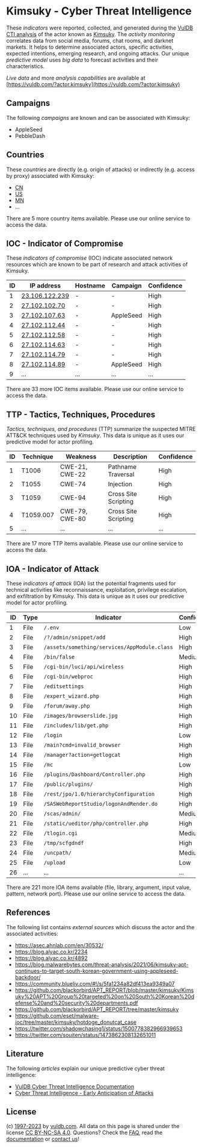 # Kimsuky - Cyber Threat Intelligence

These _indicators_ were reported, collected, and generated during the [VulDB CTI analysis](https://vuldb.com/?kb.cti) of the actor known as [Kimsuky](https://vuldb.com/?actor.kimsuky). The _activity monitoring_ correlates data from social media, forums, chat rooms, and darknet markets. It helps to determine associated actors, specific activities, expected intentions, emerging research, and ongoing attacks. Our unique _predictive model_ uses _big data_ to forecast activities and their characteristics.

_Live data_ and more _analysis capabilities_ are available at [https://vuldb.com/?actor.kimsuky](https://vuldb.com/?actor.kimsuky)

## Campaigns

The following _campaigns_ are known and can be associated with Kimsuky:

* AppleSeed
* PebbleDash

## Countries

These _countries_ are directly (e.g. origin of attacks) or indirectly (e.g. access by proxy) associated with Kimsuky:

* [CN](https://vuldb.com/?country.cn)
* [US](https://vuldb.com/?country.us)
* [MN](https://vuldb.com/?country.mn)
* ...

There are 5 more country items available. Please use our online service to access the data.

## IOC - Indicator of Compromise

These _indicators of compromise_ (IOC) indicate associated network resources which are known to be part of research and attack activities of Kimsuky.

ID | IP address | Hostname | Campaign | Confidence
-- | ---------- | -------- | -------- | ----------
1 | [23.106.122.239](https://vuldb.com/?ip.23.106.122.239) | - | - | High
2 | [27.102.102.70](https://vuldb.com/?ip.27.102.102.70) | - | - | High
3 | [27.102.107.63](https://vuldb.com/?ip.27.102.107.63) | - | AppleSeed | High
4 | [27.102.112.44](https://vuldb.com/?ip.27.102.112.44) | - | - | High
5 | [27.102.112.58](https://vuldb.com/?ip.27.102.112.58) | - | - | High
6 | [27.102.114.63](https://vuldb.com/?ip.27.102.114.63) | - | - | High
7 | [27.102.114.79](https://vuldb.com/?ip.27.102.114.79) | - | - | High
8 | [27.102.114.89](https://vuldb.com/?ip.27.102.114.89) | - | AppleSeed | High
9 | ... | ... | ... | ...

There are 33 more IOC items available. Please use our online service to access the data.

## TTP - Tactics, Techniques, Procedures

_Tactics, techniques, and procedures_ (TTP) summarize the suspected MITRE ATT&CK techniques used by _Kimsuky_. This data is unique as it uses our predictive model for actor profiling.

ID | Technique | Weakness | Description | Confidence
-- | --------- | -------- | ----------- | ----------
1 | T1006 | CWE-21, CWE-22 | Pathname Traversal | High
2 | T1055 | CWE-74 | Injection | High
3 | T1059 | CWE-94 | Cross Site Scripting | High
4 | T1059.007 | CWE-79, CWE-80 | Cross Site Scripting | High
5 | ... | ... | ... | ...

There are 17 more TTP items available. Please use our online service to access the data.

## IOA - Indicator of Attack

These _indicators of attack_ (IOA) list the potential fragments used for technical activities like reconnaissance, exploitation, privilege escalation, and exfiltration by Kimsuky. This data is unique as it uses our predictive model for actor profiling.

ID | Type | Indicator | Confidence
-- | ---- | --------- | ----------
1 | File | `/.env` | Low
2 | File | `/?/admin/snippet/add` | High
3 | File | `/assets/something/services/AppModule.class` | High
4 | File | `/bin/false` | Medium
5 | File | `/cgi-bin/luci/api/wireless` | High
6 | File | `/cgi-bin/webproc` | High
7 | File | `/editsettings` | High
8 | File | `/expert_wizard.php` | High
9 | File | `/forum/away.php` | High
10 | File | `/images/browserslide.jpg` | High
11 | File | `/includes/lib/get.php` | High
12 | File | `/login` | Low
13 | File | `/main?cmd=invalid_browser` | High
14 | File | `/manager?action=getlogcat` | High
15 | File | `/mc` | Low
16 | File | `/plugins/Dashboard/Controller.php` | High
17 | File | `/public/plugins/` | High
18 | File | `/rest/jpo/1.0/hierarchyConfiguration` | High
19 | File | `/SASWebReportStudio/logonAndRender.do` | High
20 | File | `/scas/admin/` | Medium
21 | File | `/static/ueditor/php/controller.php` | High
22 | File | `/tlogin.cgi` | Medium
23 | File | `/tmp/scfgdndf` | High
24 | File | `/uncpath/` | Medium
25 | File | `/upload` | Low
26 | ... | ... | ...

There are 221 more IOA items available (file, library, argument, input value, pattern, network port). Please use our online service to access the data.

## References

The following list contains _external sources_ which discuss the actor and the associated activities:

* https://asec.ahnlab.com/en/30532/
* https://blog.alyac.co.kr/2234
* https://blog.alyac.co.kr/4892
* https://blog.malwarebytes.com/threat-analysis/2021/06/kimsuky-apt-continues-to-target-south-korean-government-using-appleseed-backdoor/
* https://community.blueliv.com/#!/s/5fa1234a82df413ea9349a07
* https://github.com/blackorbird/APT_REPORT/blob/master/kimsuky/Kimsuky%20APT%20Group%20targeted%20on%20South%20Korean%20defense%20and%20security%20departments.pdf
* https://github.com/blackorbird/APT_REPORT/tree/master/kimsuky
* https://github.com/eset/malware-ioc/tree/master/kimsuky/hotdoge_donutcat_case
* https://twitter.com/shadowchasing1/status/1500778382966939653
* https://twitter.com/souiten/status/1473862308132651011

## Literature

The following _articles_ explain our unique predictive cyber threat intelligence:

* [VulDB Cyber Threat Intelligence Documentation](https://vuldb.com/?kb.cti)
* [Cyber Threat Intelligence - Early Anticipation of Attacks](https://www.scip.ch/en/?labs.20201022)

## License

(c) [1997-2023](https://vuldb.com/?kb.changelog) by [vuldb.com](https://vuldb.com/?kb.about). All data on this page is shared under the license [CC BY-NC-SA 4.0](https://creativecommons.org/licenses/by-nc-sa/4.0/). Questions? Check the [FAQ](https://vuldb.com/?kb.faq), read the [documentation](https://vuldb.com/?kb) or [contact us](https://vuldb.com/?contact)!

